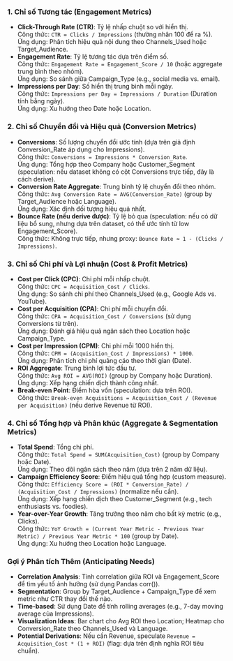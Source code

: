 ### 1. **Chỉ số Tương tác (Engagement Metrics)**
   - **Click-Through Rate (CTR)**: Tỷ lệ nhấp chuột so với hiển thị.  
     Công thức: `CTR = Clicks / Impressions` (thường nhân 100 để ra %).  
     Ứng dụng: Phân tích hiệu quả nội dung theo Channels_Used hoặc Target_Audience.
   - **Engagement Rate**: Tỷ lệ tương tác dựa trên điểm số.  
     Công thức: `Engagement Rate = Engagement_Score / 10` (hoặc aggregate trung bình theo nhóm).  
     Ứng dụng: So sánh giữa Campaign_Type (e.g., social media vs. email).
   - **Impressions per Day**: Số hiển thị trung bình mỗi ngày.  
     Công thức: `Impressions per Day = Impressions / Duration` (Duration tính bằng ngày).  
     Ứng dụng: Xu hướng theo Date hoặc Location.

### 2. **Chỉ số Chuyển đổi và Hiệu quả (Conversion Metrics)**
   - **Conversions**: Số lượng chuyển đổi ước tính (dựa trên giả định Conversion_Rate áp dụng cho Impressions).  
     Công thức: `Conversions = Impressions * Conversion_Rate`.  
     Ứng dụng: Tổng hợp theo Company hoặc Customer_Segment (speculation: nếu dataset không có cột Conversions trực tiếp, đây là cách derive).
   - **Conversion Rate Aggregate**: Trung bình tỷ lệ chuyển đổi theo nhóm.  
     Công thức: `Avg Conversion Rate = AVG(Conversion_Rate)` (group by Target_Audience hoặc Language).  
     Ứng dụng: Xác định đối tượng hiệu quả nhất.
   - **Bounce Rate (nếu derive được)**: Tỷ lệ bỏ qua (speculation: nếu có dữ liệu bổ sung, nhưng dựa trên dataset, có thể ước tính từ low Engagement_Score).  
     Công thức: Không trực tiếp, nhưng proxy: `Bounce Rate ≈ 1 - (Clicks / Impressions)`.

### 3. **Chỉ số Chi phí và Lợi nhuận (Cost & Profit Metrics)**
   - **Cost per Click (CPC)**: Chi phí mỗi nhấp chuột.  
     Công thức: `CPC = Acquisition_Cost / Clicks`.  
     Ứng dụng: So sánh chi phí theo Channels_Used (e.g., Google Ads vs. YouTube).
   - **Cost per Acquisition (CPA)**: Chi phí mỗi chuyển đổi.  
     Công thức: `CPA = Acquisition_Cost / Conversions` (sử dụng Conversions từ trên).  
     Ứng dụng: Đánh giá hiệu quả ngân sách theo Location hoặc Campaign_Type.
   - **Cost per Impression (CPM)**: Chi phí mỗi 1000 hiển thị.  
     Công thức: `CPM = (Acquisition_Cost / Impressions) * 1000`.  
     Ứng dụng: Phân tích chi phí quảng cáo theo thời gian (Date).
   - **ROI Aggregate**: Trung bình lợi tức đầu tư.  
     Công thức: `Avg ROI = AVG(ROI)` (group by Company hoặc Duration).  
     Ứng dụng: Xếp hạng chiến dịch thành công nhất.
   - **Break-even Point**: Điểm hòa vốn (speculation: dựa trên ROI).  
     Công thức: `Break-even Acquisitions = Acquisition_Cost / (Revenue per Acquisition)` (nếu derive Revenue từ ROI).

### 4. **Chỉ số Tổng hợp và Phân khúc (Aggregate & Segmentation Metrics)**
   - **Total Spend**: Tổng chi phí.  
     Công thức: `Total Spend = SUM(Acquisition_Cost)` (group by Company hoặc Date).  
     Ứng dụng: Theo dõi ngân sách theo năm (dựa trên 2 năm dữ liệu).
   - **Campaign Efficiency Score**: Điểm hiệu quả tổng hợp (custom measure).  
     Công thức: `Efficiency Score = (ROI * Conversion_Rate) / (Acquisition_Cost / Impressions)` (normalize nếu cần).  
     Ứng dụng: Xếp hạng chiến dịch theo Customer_Segment (e.g., tech enthusiasts vs. foodies).
   - **Year-over-Year Growth**: Tăng trưởng theo năm cho bất kỳ metric (e.g., Clicks).  
     Công thức: `YoY Growth = (Current Year Metric - Previous Year Metric) / Previous Year Metric * 100` (group by Date).  
     Ứng dụng: Xu hướng theo Location hoặc Language.

### Gợi ý Phân tích Thêm (Anticipating Needs)
- **Correlation Analysis**: Tính correlation giữa ROI và Engagement_Score để tìm yếu tố ảnh hưởng (sử dụng Pandas corr()).
- **Segmentation**: Group by Target_Audience + Campaign_Type để xem metric như CTR thay đổi thế nào.
- **Time-based**: Sử dụng Date để tính rolling averages (e.g., 7-day moving average của Impressions).
- **Visualization Ideas**: Bar chart cho Avg ROI theo Location; Heatmap cho Conversion_Rate theo Channels_Used và Language.
- **Potential Derivations**: Nếu cần Revenue, speculate `Revenue = Acquisition_Cost * (1 + ROI)` (flag: dựa trên định nghĩa ROI tiêu chuẩn). 